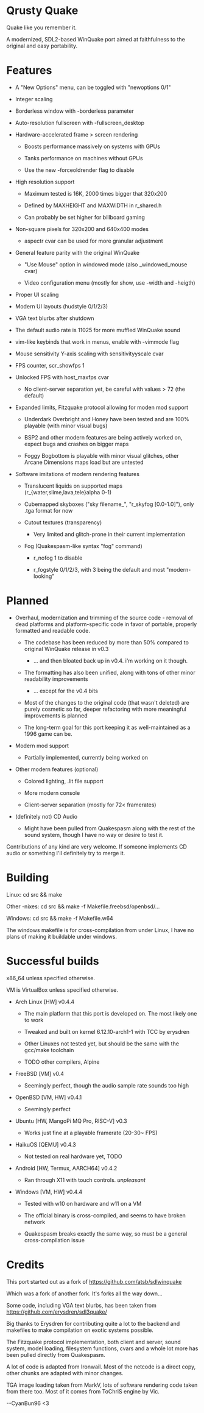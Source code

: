 # Qrusty Quake

Quake like you remember it.

A modernized, SDL2-based WinQuake port aimed at faithfulness to the original and easy portability.

# Features

- A "New Options" menu, can be toggled with "newoptions 0/1"

- Integer scaling

- Borderless window with -borderless parameter

- Auto-resolution fullscreen with -fullscreen_desktop

- Hardware-accelerated frame > screen rendering

   - Boosts performance massively on systems with GPUs

   - Tanks performance on machines without GPUs

   - Use the new -forceoldrender flag to disable

- High resolution support

   - Maximum tested is 16K, 2000 times bigger that 320x200
   
   - Defined by MAXHEIGHT and MAXWIDTH in r_shared.h
   
   - Can probably be set higher for billboard gaming

- Non-square pixels for 320x200 and 640x400 modes

   - aspectr cvar can be used for more granular adjustment

- General feature parity with the original WinQuake

   - "Use Mouse" option in windowed mode (also _windowed_mouse cvar)

   - Video configuration menu (mostly for show, use -width and -heigth)

- Proper UI scaling

- Modern UI layouts (hudstyle 0/1/2/3)

- VGA text blurbs after shutdown

- The default audio rate is 11025 for more muffled WinQuake sound

- vim-like keybinds that work in menus, enable with -vimmode flag

- Mouse sensitivity Y-axis scaling with sensitivityyscale cvar

- FPS counter, scr_showfps 1

- Unlocked FPS with host_maxfps cvar

   - No client-server separation yet, be careful with values > 72 (the default)

- Expanded limits, Fitzquake protocol allowing for moden mod support

   - Underdark Overbright and Honey have been tested and are 100% playable (with minor visual bugs)

   - BSP2 and other modern features are being actively worked on, expect bugs and crashes on bigger maps

   - Foggy Bogbottom is playable with minor visual glitches, other Arcane Dimensions maps load but are untested

- Software imitations of modern rendering features

   - Translucent liquids on supported maps (r_{water,slime,lava,tele}alpha 0-1)

   - Cubemapped skyboxes ("sky filename_", "r_skyfog [0.0-1.0]"), only .tga format for now

   - Cutout textures (transparency)

      - Very limited and glitch-prone in their current implementation

   - Fog (Quakespasm-like syntax "fog" command)

      - r_nofog 1 to disable

      - r_fogstyle 0/1/2/3, with 3 being the default and most "modern-looking"

# Planned

- Overhaul, modernization and trimming of the source code - removal of dead platforms and platform-specific code in favor of portable, properly formatted and readable code.

   - The codebase has been reduced by more than 50% compared to original WinQuake release in v0.3

      - ... and then bloated back up in v0.4. i'm working on it though.

   - The formatting has also been unified, along with tons of other minor readability improvements

      - ... except for the v0.4 bits

   - Most of the changes to the original code (that wasn't deleted) are purely cosmetic so far, deeper refactoring with more meaningful improvements is planned

   - The long-term goal for this port keeping it as well-maintained as a 1996 game can be.

- Modern mod support

   - Partially implemented, currently being worked on

- Other modern features (optional)

   - Colored lighting, .lit file support

   - More modern console

   - Client-server separation (mostly for 72< framerates)

- (definitely not) CD Audio

   - Might have been pulled from Quakespasm along with the rest of the sound system, though I have no way or desire to test it.

Contributions of any kind are very welcome. If someone implements CD audio or something I'll definitely try to merge it.

# Building

Linux: cd src && make

Other -nixes: cd src && make -f Makefile.freebsd/openbsd/...

Windows: cd src && make -f Makefile.w64

The windows makefile is for cross-compilation from under Linux, I have no plans of making it buildable under windows.

# Successful builds

x86_64 unless specified otherwise.

VM is VirtualBox unless specified otherwise.

- Arch Linux [HW] v0.4.4

   - The main platform that this port is developed on. The most likely one to work

   - Tweaked and built on kernel 6.12.10-arch1-1 with TCC by erysdren

   - Other Linuxes not tested yet, but should be the same with the gcc/make toolchain

   - TODO other compilers, Alpine

- FreeBSD [VM] v0.4

   - Seemingly perfect, though the audio sample rate sounds too high

- OpenBSD [VM, HW] v0.4.1

   - Seemingly perfect

- Ubuntu [HW, MangoPi MQ Pro, RISC-V] v0.3

   - Works just fine at a playable framerate (20-30~ FPS)

- HaikuOS [QEMU] v0.4.3

   - Not tested on real hardware yet, TODO

- Android [HW, Termux, AARCH64] v0.4.2

   - Ran through X11 with touch controls. *unpleasant*

- Windows [VM, HW] v0.4.4

   - Tested with w10 on hardware and w11 on a VM

   - The official binary is cross-compiled, and seems to have broken network

   - Quakespasm breaks exactly the same way, so must be a general cross-compilation issue

# Credits

This port started out as a fork of https://github.com/atsb/sdlwinquake

Which was a fork of another fork. It's forks all the way down...

Some code, including VGA text blurbs, has been taken from https://github.com/erysdren/sdl3quake/

Big thanks to Erysdren for contributing quite a lot to the backend and makefiles to make compilation on exotic systems possible.

The Fitzquake protocol implementation, both client and server, sound system, model loading, filesystem functions, cvars and a whole lot more has been pulled directly from Quakespasm.

A lot of code is adapted from Ironwail. Most of the netcode is a direct copy, other chunks are adapted with minor changes.

TGA image loading taken from MarkV, lots of software rendering code taken from there too. Most of it comes from ToChriS engine by Vic.

--CyanBun96 <3
